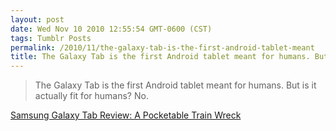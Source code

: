 ```yaml
---
layout: post
date: Wed Nov 10 2010 12:55:54 GMT-0600 (CST)
tags: Tumblr Posts
permalink: /2010/11/the-galaxy-tab-is-the-first-android-tablet-meant
title: The Galaxy Tab is the first Android tablet meant for humans. But is it actually fit for humans? No.
---
```


> The Galaxy Tab is the first Android tablet meant for humans. But is it actually fit for humans? No.

[Samsung Galaxy Tab Review: A Pocketable Train Wreck](http://gizmodo.com/5686161/samsung-galaxy-tab-review-a-pocketable-train-wreck?utm_source=feedburner&utm_medium=feed&utm_campaign=Feed%3A+gizmodo%2Ffull+%28Gizmodo%29&utm_content=Google+Reader)
